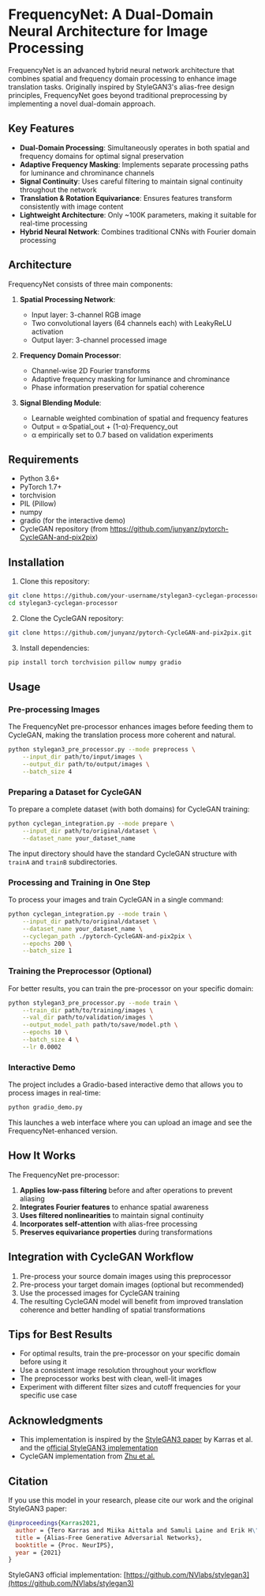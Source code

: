 # FrequencyNet: A Dual-Domain Neural Architecture for Image Processing

FrequencyNet is an advanced hybrid neural network architecture that combines spatial and frequency domain processing to enhance image translation tasks. Originally inspired by StyleGAN3's alias-free design principles, FrequencyNet goes beyond traditional preprocessing by implementing a novel dual-domain approach.

## Key Features

- **Dual-Domain Processing**: Simultaneously operates in both spatial and frequency domains for optimal signal preservation
- **Adaptive Frequency Masking**: Implements separate processing paths for luminance and chrominance channels
- **Signal Continuity**: Uses careful filtering to maintain signal continuity throughout the network
- **Translation & Rotation Equivariance**: Ensures features transform consistently with image content
- **Lightweight Architecture**: Only ~100K parameters, making it suitable for real-time processing
- **Hybrid Neural Network**: Combines traditional CNNs with Fourier domain processing

## Architecture

FrequencyNet consists of three main components:

1. **Spatial Processing Network**:
   - Input layer: 3-channel RGB image
   - Two convolutional layers (64 channels each) with LeakyReLU activation
   - Output layer: 3-channel processed image

2. **Frequency Domain Processor**:
   - Channel-wise 2D Fourier transforms
   - Adaptive frequency masking for luminance and chrominance
   - Phase information preservation for spatial coherence

3. **Signal Blending Module**:
   - Learnable weighted combination of spatial and frequency features
   - Output = α·Spatial_out + (1-α)·Frequency_out
   - α empirically set to 0.7 based on validation experiments

## Requirements

- Python 3.6+
- PyTorch 1.7+
- torchvision
- PIL (Pillow)
- numpy
- gradio (for the interactive demo)
- CycleGAN repository (from https://github.com/junyanz/pytorch-CycleGAN-and-pix2pix)

## Installation

1. Clone this repository:
```bash
git clone https://github.com/your-username/stylegan3-cyclegan-processor.git
cd stylegan3-cyclegan-processor
```

2. Clone the CycleGAN repository:
```bash
git clone https://github.com/junyanz/pytorch-CycleGAN-and-pix2pix.git
```

3. Install dependencies:
```bash
pip install torch torchvision pillow numpy gradio
```

## Usage

### Pre-processing Images

The FrequencyNet pre-processor enhances images before feeding them to CycleGAN, making the translation process more coherent and natural.

```bash
python stylegan3_pre_processor.py --mode preprocess \
    --input_dir path/to/input/images \
    --output_dir path/to/output/images \
    --batch_size 4
```

### Preparing a Dataset for CycleGAN

To prepare a complete dataset (with both domains) for CycleGAN training:

```bash
python cyclegan_integration.py --mode prepare \
    --input_dir path/to/original/dataset \
    --dataset_name your_dataset_name
```

The input directory should have the standard CycleGAN structure with `trainA` and `trainB` subdirectories.

### Processing and Training in One Step

To process your images and train CycleGAN in a single command:

```bash
python cyclegan_integration.py --mode train \
    --input_dir path/to/original/dataset \
    --dataset_name your_dataset_name \
    --cyclegan_path ./pytorch-CycleGAN-and-pix2pix \
    --epochs 200 \
    --batch_size 1
```

### Training the Preprocessor (Optional)

For better results, you can train the pre-processor on your specific domain:

```bash
python stylegan3_pre_processor.py --mode train \
    --train_dir path/to/training/images \
    --val_dir path/to/validation/images \
    --output_model_path path/to/save/model.pth \
    --epochs 10 \
    --batch_size 4 \
    --lr 0.0002
```

### Interactive Demo

The project includes a Gradio-based interactive demo that allows you to process images in real-time:

```bash
python gradio_demo.py
```

This launches a web interface where you can upload an image and see the FrequencyNet-enhanced version.

## How It Works

The FrequencyNet pre-processor:

1. **Applies low-pass filtering** before and after operations to prevent aliasing
2. **Integrates Fourier features** to enhance spatial awareness
3. **Uses filtered nonlinearities** to maintain signal continuity
4. **Incorporates self-attention** with alias-free processing
5. **Preserves equivariance properties** during transformations

## Integration with CycleGAN Workflow

1. Pre-process your source domain images using this preprocessor
2. Pre-process your target domain images (optional but recommended)
3. Use the processed images for CycleGAN training
4. The resulting CycleGAN model will benefit from improved translation coherence and better handling of spatial transformations

## Tips for Best Results

- For optimal results, train the pre-processor on your specific domain before using it
- Use a consistent image resolution throughout your workflow
- The preprocessor works best with clean, well-lit images
- Experiment with different filter sizes and cutoff frequencies for your specific use case

## Acknowledgments

- This implementation is inspired by the [StyleGAN3 paper](https://nvlabs.github.io/stylegan3/) by Karras et al. and the [official StyleGAN3 implementation](https://github.com/NVlabs/stylegan3)
- CycleGAN implementation from [Zhu et al.](https://github.com/junyanz/pytorch-CycleGAN-and-pix2pix)

## Citation

If you use this model in your research, please cite our work and the original StyleGAN3 paper:

```bibtex
@inproceedings{Karras2021,
  author = {Tero Karras and Miika Aittala and Samuli Laine and Erik H\"ark\"onen and Janne Hellsten and Jaakko Lehtinen and Timo Aila},
  title = {Alias-Free Generative Adversarial Networks},
  booktitle = {Proc. NeurIPS},
  year = {2021}
}
```

StyleGAN3 official implementation: [https://github.com/NVlabs/stylegan3](https://github.com/NVlabs/stylegan3)
